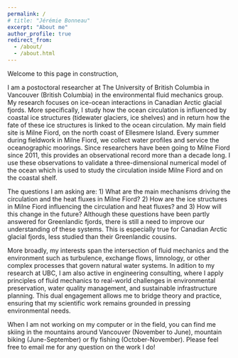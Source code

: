 ```yaml
---
permalink: /
# title: "Jérémie Bonneau"
excerpt: "About me"
author_profile: true
redirect_from: 
  - /about/
  - /about.html
---
```


Welcome to this page in construction,

I am a postoctoral researcher at The University of British Columbia in Vancouver (British Columbia) in the environmental fluid mechanics group.  
My research focuses on ice-ocean interactions in Canadian Arctic glacial fjords. More specifically, I study how the ocean circulation is influenced by coastal ice structures (tidewater glaciers, ice shelves) and in return how the fate of these ice structures is linked to the ocean circulation. My main field site is Milne Fiord, on the north coast of Ellesmere Island. Every summer during fieldwork in Milne Fiord, we collect water profiles and service the oceanographic moorings. Since researchers have been going to Milne Fiord since 2011, this provides an observational record more than a decade long. I use these observations to validate a three-dimensional numerical model of the ocean which is used to study the circulation inside Milne Fiord and on the coastal shelf. 

The questions I am asking are: 1) What are the main mechanisms driving the circulation and the heat fluxes in Milne Fiord? 2) How are the ice structures in Milne Fiord influencing the circulation and heat fluxes? and 3) How will this change in the future? Although these questions have been partly answered for Greenlandic fjords, there is still a need to improve our understanding of these systems. This is especially true for Canadian Arctic glacial fjords, less studied than their Greenlandic cousins. 

More broadly, my interests span the intersection of fluid mechanics and the environment such as turbulence, exchange flows, limnology, or other complex processes that govern natural water systems. In adition to my research at UBC, I am also active in engineering consulting, where I apply principles of fluid mechanics to real-world challenges in environmental preservation, water quality management, and sustainable infrastructure planning. This dual engagement allows me to bridge theory and practice, ensuring that my scientific work remains grounded in pressing environmental needs.

When I am not working on my computer or in the field, you can find me skiing in the mountains around Vancouver (November to June), mountain biking (June-September) or fly fishing (October-November). Please feel free to email me for any question on the work I do!
